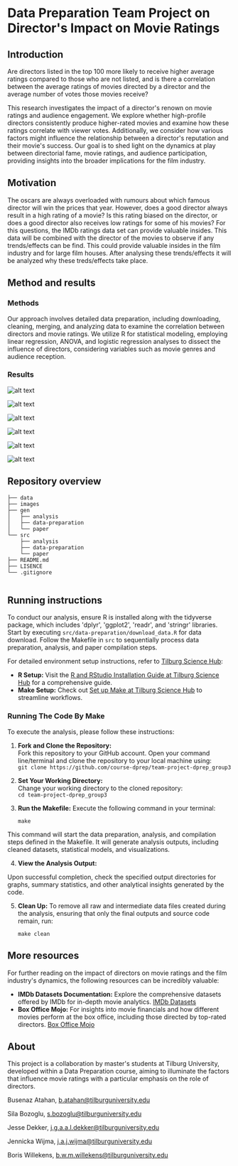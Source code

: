 # Data Preparation Team Project on Director's Impact on Movie Ratings

## Introduction
Are directors listed in the top 100 more likely to receive higher average ratings compared to those who are not listed, and is there a correlation between the average ratings of movies directed by a director and the average number of votes those movies receive?

This research investigates the impact of a director's renown on movie ratings and audience engagement. We explore whether high-profile directors consistently produce higher-rated movies and examine how these ratings correlate with viewer votes. Additionally, we consider how various factors might influence the relationship between a director's reputation and their movie's success. Our goal is to shed light on the dynamics at play between directorial fame, movie ratings, and audience participation, providing insights into the broader implications for the film industry.

## Motivation
The oscars are always overloaded with rumours about which famous director will win the prices that year. However, does a good director always result in a high rating of a movie? Is this rating biased on the director, or does a good director also receives low ratings for some of his movies? For this questions, the IMDb ratings data set can provide valuable insides. This data will be combined with the director of the movies to observe if any trends/effects can be find. This could provide valuable insides in the film industry and for large film houses. After analysing these trends/effects it will be analyzed why these treds/effects take place.

## Method and results

### Methods
Our approach involves detailed data preparation, including downloading, cleaning, merging, and analyzing data to examine the correlation between directors and movie ratings. We utilize R for statistical modeling, employing linear regression, ANOVA, and logistic regression analyses to dissect the influence of directors, considering variables such as movie genres and audience reception.

### Results

![alt text](images/image.png)

![alt text](images/image-1.png)

![alt text](images/image-2.png)

![alt text](images/image-3.png)

![alt text](images/image-4.png)

![alt text](images/image-5.png)

## Repository overview

```
├── data                  
├── images
├── gen
│   ├── analysis           
│   ├── data-preparation   
│   └── paper              
└── src
    ├── analysis           
    ├── data-preparation   
    └── paper 
├── README.md
├── LISENCE
└── .gitignore
    
```
          

## Running instructions

To conduct our analysis, ensure R is installed along with the tidyverse package, which includes 'dplyr', 'ggplot2', 'readr', and 'stringr' libraries. Start by executing `src/data-preparation/download_data.R` for data download. Follow the Makefile in `src` to sequentially process data preparation, analysis, and paper compilation steps.

For detailed environment setup instructions, refer to [Tilburg Science Hub](https://tilburgsciencehub.com/):  

- **R Setup:** Visit the [R and RStudio Installation Guide at Tilburg Science Hub](https://tilburgsciencehub.com/topics/computer-setup/software-installation/rstudio/r/) for a comprehensive guide.
- **Make Setup:** Check out [Set up Make at Tilburg Science Hub](https://tilburgsciencehub.com/topics/automation/automation-tools/makefiles/make/) to streamline workflows.

### Running The Code By Make

To execute the analysis, please follow these instructions:

1. **Fork and Clone the Repository:**  
   Fork this repository to your GitHub account.
   Open your command line/terminal and clone the repository to your local machine using:  
   `git clone https://github.com/course-dprep/team-project-dprep_group3`

2. **Set Your Working Directory:**  
   Change your working directory to the cloned repository:  
   `cd team-project-dprep_group3`


3. **Run the Makefile:**
Execute the following command in your terminal:  


    `make`    


This command will start the data preparation, analysis, and compilation steps defined in the Makefile. It will generate analysis outputs, including cleaned datasets, statistical models, and visualizations.

4. **View the Analysis Output:** 

Upon successful completion, check the specified output directories for graphs, summary statistics, and other analytical insights generated by the code.

5. **Clean Up:**
To remove all raw and intermediate data files created during the analysis, ensuring that only the final outputs and source code remain, run:  


    `make clean`


## More resources

For further reading on the impact of directors on movie ratings and the film industry's dynamics, the following resources can be incredibly valuable:

- **IMDb Datasets Documentation:** Explore the comprehensive datasets offered by IMDb for in-depth movie analytics. [IMDb Datasets](https://developer.imdb.com/non-commercial-datasets/)
- **Box Office Mojo:** For insights into movie financials and how different movies perform at the box office, including those directed by top-rated directors. [Box Office Mojo](https://www.boxofficemojo.com/)



## About

This project is a collaboration by master's students at Tilburg University, developed within a Data Preparation course, aiming to illuminate the factors that influence movie ratings with a particular emphasis on the role of directors.

Busenaz Atahan, b.atahan@tilburguniversity.edu 


Sila Bozoglu, s.bozoglu@tilburguniversity.edu  


Jesse Dekker, j.g.a.a.l.dekker@tilburguniversity.edu  


Jennicka Wijma, j.a.j.wijma@tilburguniversity.edu  


Boris Willekens, b.w.m.willekens@tilburguniversity.edu  



